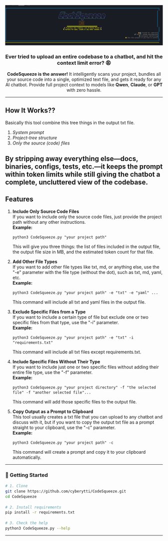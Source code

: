 <div align="center">
  <img src="https://github.com/cyberytti/CodeSqueeze/blob/main/assets/CodeSqueeze_image.png" alt="CodeSqueeze Banner" width="1000" hight="1000/>
</div>

<div align="center">

### Ever tried to upload an entire codebase to a chatbot, and hit the context limit error? 😩

**CodeSqueeze is the answer!** It intelligently scans your project, bundles all your source code into a single, optimized text file, and gets it ready for any AI chatbot. Provide full project context to models like **Qwen**, **Claude**, or **GPT** with zero hassle.
</div>

-----
## How It Works??

Basically this tool combine this tree things in the output txt file.

1. *System prompt*  
2. *Project-tree structure*  
3. *Only the source (code) files*

By stripping away everything else—docs, binaries, configs, tests, etc.—it keeps the prompt within token limits while still giving the chatbot a complete, uncluttered view of the codebase.
-----

## Features

1. **Include Only Source Code Files**  
   If you want to include only the source code files, just provide the project path without any other instructions.  
   **Example:**  
   ```
   python3 CodeSqueeze.py "your project path"
   ```  
   This will give you three things: the list of files included in the output file, the output file size in MB, and the estimated token count for that file.

2. **Add Other File Types**  
   If you want to add other file types like txt, md, or anything else, use the "-e" parameter with the file type (without the dot), such as txt, md, yaml, etc.  
   **Example:**  
   ```
   python3 CodeSqueeze.py "your project path" -e "txt" -e "yaml" ...
   ```  
   This command will include all txt and yaml files in the output file.

3. **Exclude Specific Files from a Type**  
   If you want to include a certain type of file but exclude one or two specific files from that type, use the "-i" parameter.  
   **Example:**  
   ```
   python3 CodeSqueeze.py "your project path" -e "txt" -i "requirements.txt" 
   ```  
   This command will include all txt files except requirements.txt.

4. **Include Specific Files Without Their Type**  
   If you want to include just one or two specific files without adding their entire file type, use the "-f" parameter.  
   **Example:**  
   ```
   python3 CodeSqueeze.py "your project directory" -f "the selected file" -f "another selected file"...
   ```  
   This command will add those specific files to the output file.

5. **Copy Output as a Prompt to Clipboard**  
   This tool usually creates a txt file that you can upload to any chatbot and discuss with it, but if you want to copy the output txt file as a prompt straight to your clipboard, use the "-c" parameter.  
   **Example:**  
   ```
   python3 CodeSqueeze.py "your project path" -c 
   ```  
   This command will create a prompt and copy it to your clipboard automatically.

-----

### 🚀 Getting Started

```bash
# 1. Clone
git clone https://github.com/cyberytti/CodeSqueeze.git
cd CodeSqueeze

# 2. Install requirements
pip install -r requirements.txt

# 3. Check the help
python3 CodeSqueeze.py --help
```
-----
